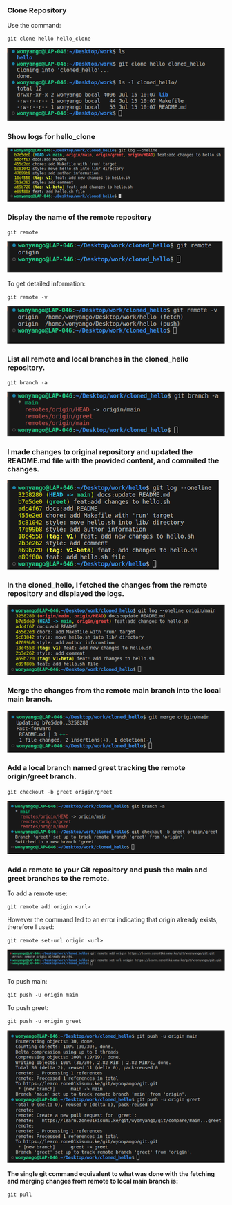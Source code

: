 ### Clone Repository

Use the command:

```console
git clone hello hello_clone
```
![](clone.png)

### Show logs for hello_clone

![](log.png)

### Display the name of the remote repository 

```console
git remote
```

![](name1.png)

To get detailed information:

```console
git remote -v
```

![](name.png)

### List all remote and local branches in the cloned_hello repository.

```console
git branch -a
```
![](all.png)

### I made changes to original repository and updated the README.md file with the provided content, and commited the changes.

![](changes.png)

### In the cloned_hello, I fetched the changes from the remote repository and displayed the logs.

![](clo.png)

### Merge the changes from the remote main branch into the local main branch.

![](merge.png)

### Add a local branch named greet tracking the remote origin/greet branch.

```console
git checkout -b greet origin/greet
```
![](image.png)

### Add a remote to your Git repository and push the main and greet branches to the remote.

To add a remote use:

```console
git remote add origin <url>
```
However the command led to an error indicating that origin already exists, therefore I used:

```console
git remote set-url origin <url>
```
![](set.png)

To push main:

```console
git push -u origin main
```
To push greet:

```console
git push -u origin greet
```
![](push.png)

**The single git command equivalent to what was done with the fetching and merging changes from remote to local main branch is:**

```console
git pull
```
